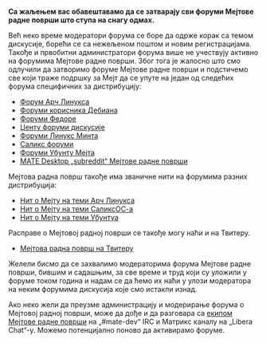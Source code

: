 <!-- 
.. link: 
.. description: MATE Desktop discussion forums are closing
.. tags: MATE,forums,private
.. date: 2016/07/28 13:00:00
.. title: Форуми са дискусијама о Мејтовој радној површи су затворени
.. slug: 2016-07-28-mate-forums-are-closing
.. author: Webmaster
-->

**Са жаљењем вас обавештавамо да се затварају сви форуми Мејтове радне површи што ступа на снагу одмах.**

Већ неко време модератори форума се боре да одрже корак са темом дискусије, борећи се са нежељеном поштом
и новим регистрацијама. Такође и првобитни администратори форума више не учествују активно на форумима Мејтове радне површи. Због тога је жалосно што смо одлучили да затворимо форуме Мејтове радне површи
и подстичемо све који траже подршку за Мејт да се упуте на један од следећих форума специфичних за дистрибуцију:

  * [Форум Арч Линукса](https://bbs.archlinux.org/)
  * [Форуми корисника Дебиана](http://forums.debian.net/)
  * [Форуми Федоре](https://fedoraforum.org/)
  * [Џенту форуми дискусије](https://forums.gentoo.org/)
  * [Форуми Линукс Минта](https://forums.linuxmint.com/)
  * [Саликс форуми](https://www.salixos.org/)
  * [Форуми Убунту Мејта](https://ubuntu-mate.community)
  * [MATE Desktop „subreddit“ Мејтове радне површи](https://www.reddit.com/r/MATEDesktop)

Мејтова радна површ такође има званичне нити на форумима разних дистрибуција:

  * [Нит о Мејту на теми Арч Линукса](https://bbs.archlinux.org/viewtopic.php?id=121162&p=1)
  * [Нит о Мејту на теми СаликсОС-а](https://www.salixos.org/forum/viewtopic.php?f=17&t=3371)
  * [Нит о Мејту на теми Убунтуа](https://ubuntuforums.org/showthread.php?p=11333073)

Расправе о Мејтовој радној површи се такође могу наћи и на Твитеру.

  * [Мејтова радна површ на Твитеру](https://twitter.com/mate_desktop)

Желели бисмо да се захвалимо модераторима форума Мејтове радне површи, бившим и садашњим, за све време и труд који су уложили
у форуме током година и надам се да ћемо их наћи у улози модератора на неким форумима дискусија
које смо истакли изнад.

Ако неко жели да преузме администрацију и модерирање форума о Мејтовој радној површи, може да дође
и да разговара са [екипом Мејтове радне површи](/team/) на „#mate-dev“ IRC и Матрикс каналу на „Libera Chat“-у.
Можемо потенцијално поново да активирамо форуме.
